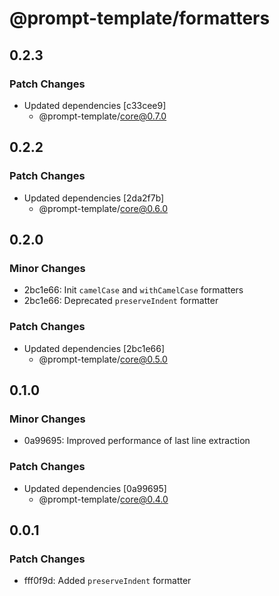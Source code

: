 # @prompt-template/formatters

## 0.2.3

### Patch Changes

- Updated dependencies [c33cee9]
  - @prompt-template/core@0.7.0

## 0.2.2

### Patch Changes

- Updated dependencies [2da2f7b]
  - @prompt-template/core@0.6.0

## 0.2.0

### Minor Changes

- 2bc1e66: Init `camelCase` and `withCamelCase` formatters
- 2bc1e66: Deprecated `preserveIndent` formatter

### Patch Changes

- Updated dependencies [2bc1e66]
  - @prompt-template/core@0.5.0

## 0.1.0

### Minor Changes

- 0a99695: Improved performance of last line extraction

### Patch Changes

- Updated dependencies [0a99695]
  - @prompt-template/core@0.4.0

## 0.0.1

### Patch Changes

- fff0f9d: Added `preserveIndent` formatter
